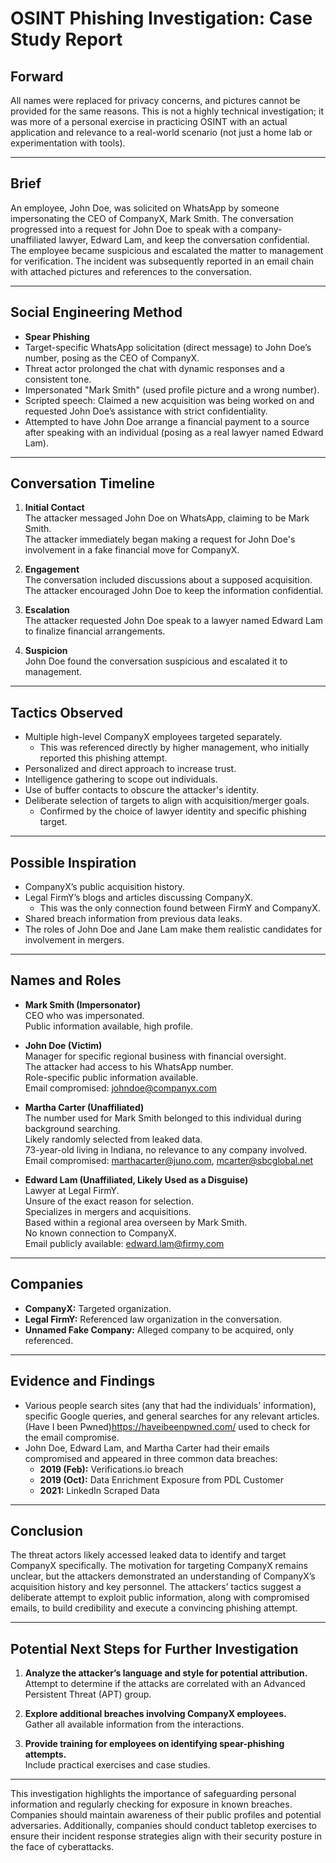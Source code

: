 # OSINT Phishing Investigation: Case Study Report

## Forward
All names were replaced for privacy concerns, and pictures cannot be provided for the same reasons. This is not a highly technical investigation; it was more of a personal exercise in practicing OSINT with an actual application and relevance to a real-world scenario (not just a home lab or experimentation with tools).

---

## Brief
An employee, John Doe, was solicited on WhatsApp by someone impersonating the CEO of CompanyX, Mark Smith. The conversation progressed into a request for John Doe to speak with a company-unaffiliated lawyer, Edward Lam, and keep the conversation confidential. The employee became suspicious and escalated the matter to management for verification. The incident was subsequently reported in an email chain with attached pictures and references to the conversation.

---

## Social Engineering Method
- **Spear Phishing**
- Target-specific WhatsApp solicitation (direct message) to John Doe’s number, posing as the CEO of CompanyX.
- Threat actor prolonged the chat with dynamic responses and a consistent tone.
- Impersonated "Mark Smith" (used profile picture and a wrong number).
- Scripted speech: Claimed a new acquisition was being worked on and requested John Doe’s assistance with strict confidentiality.
- Attempted to have John Doe arrange a financial payment to a source after speaking with an individual (posing as a real lawyer named Edward Lam).

---

## Conversation Timeline
1. **Initial Contact**  
   The attacker messaged John Doe on WhatsApp, claiming to be Mark Smith.  
   The attacker immediately began making a request for John Doe's involvement in a fake financial move for CompanyX.

2. **Engagement**  
   The conversation included discussions about a supposed acquisition.  
   The attacker encouraged John Doe to keep the information confidential.

3. **Escalation**  
   The attacker requested John Doe speak to a lawyer named Edward Lam to finalize financial arrangements.

4. **Suspicion**  
   John Doe found the conversation suspicious and escalated it to management.

---

## Tactics Observed
- Multiple high-level CompanyX employees targeted separately.
  - This was referenced directly by higher management, who initially reported this phishing attempt.
- Personalized and direct approach to increase trust.
- Intelligence gathering to scope out individuals.
- Use of buffer contacts to obscure the attacker's identity.
- Deliberate selection of targets to align with acquisition/merger goals.
  - Confirmed by the choice of lawyer identity and specific phishing target.

---

## Possible Inspiration
- CompanyX’s public acquisition history.
- Legal FirmY’s blogs and articles discussing CompanyX.
  - This was the only connection found between FirmY and CompanyX.
- Shared breach information from previous data leaks.
- The roles of John Doe and Jane Lam make them realistic candidates for involvement in mergers.

---

## Names and Roles
- **Mark Smith (Impersonator)**  
  CEO who was impersonated.  
  Public information available, high profile.

- **John Doe (Victim)**  
  Manager for specific regional business with financial oversight.  
  The attacker had access to his WhatsApp number.  
  Role-specific public information available.  
  Email compromised: johndoe@companyx.com

- **Martha Carter (Unaffiliated)**  
  The number used for Mark Smith belonged to this individual during background searching.  
  Likely randomly selected from leaked data.  
  73-year-old living in Indiana, no relevance to any company involved.  
  Email compromised: marthacarter@juno.com, mcarter@sbcglobal.net

- **Edward Lam (Unaffiliated, Likely Used as a Disguise)**  
  Lawyer at Legal FirmY.  
  Unsure of the exact reason for selection.  
  Specializes in mergers and acquisitions.  
  Based within a regional area overseen by Mark Smith.  
  No known connection to CompanyX.  
  Email publicly available: edward.lam@firmy.com

---

## Companies
- **CompanyX:** Targeted organization.  
- **Legal FirmY:** Referenced law organization in the conversation.  
- **Unnamed Fake Company:** Alleged company to be acquired, only referenced.

---

## Evidence and Findings
- Various people search sites (any that had the individuals' information), specific Google queries, and general searches for any relevant articles. (Have I been Pwned)<https://haveibeenpwned.com/> used to check for the email compromise.
- John Doe, Edward Lam, and Martha Carter had their emails compromised and appeared in three common data breaches:
  - **2019 (Feb):** Verifications.io breach
  - **2019 (Oct):** Data Enrichment Exposure from PDL Customer
  - **2021:** LinkedIn Scraped Data

---

## Conclusion
The threat actors likely accessed leaked data to identify and target CompanyX specifically. The motivation for targeting CompanyX remains unclear, but the attackers demonstrated an understanding of CompanyX’s acquisition history and key personnel. The attackers’ tactics suggest a deliberate attempt to exploit public information, along with compromised emails, to build credibility and execute a convincing phishing attempt.

---

## Potential Next Steps for Further Investigation
1. **Analyze the attacker’s language and style for potential attribution.**  
   Attempt to determine if the attacks are correlated with an Advanced Persistent Threat (APT) group.

2. **Explore additional breaches involving CompanyX employees.**  
   Gather all available information from the interactions.

3. **Provide training for employees on identifying spear-phishing attempts.**  
   Include practical exercises and case studies.

---

This investigation highlights the importance of safeguarding personal information and regularly checking for exposure in known breaches. Companies should maintain awareness of their public profiles and potential adversaries. Additionally, companies should conduct tabletop exercises to ensure their incident response strategies align with their security posture in the face of cyberattacks.
